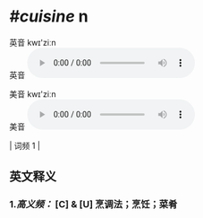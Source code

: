 # ***\#cuisine*** n
英音 kwɪ'ziːn  
英音
<audio src="./media/cuisine-B.aac" controls="controls"></audio>

美音 kwɪ'ziːn  
美音
<audio src="./media/cuisine.aac" controls="controls"></audio>



| 词频 1 |  

英文释义
---
### 1.*高义频：* **[C] & [U] 烹调法；烹饪；菜肴**  


